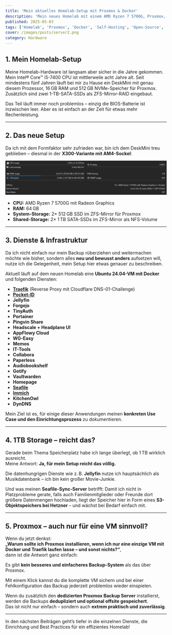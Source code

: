 ```yaml
---
title: 'Mein aktuelles Homelab-Setup mit Proxmox & Docker'
description: 'Mein neues Homelab mit einem AMD Ryzen 7 5700G, Proxmox, Docker und vielen Open-Source-Tools.'
published: 2025-05-03
tags: ['Homelab', 'Proxmox', 'Docker', 'Self-Hosting', 'Open-Source', 'Linux', 'Server']
cover: /images/posts/server2.png
category: Hardware
---
```


## 1. Mein Homelab-Setup

Meine Homelab-Hardware ist langsam aber sicher in die Jahre gekommen.  
Mein Intel® Core™ i5-7400 CPU ist mittlerweile acht Jahre alt. Seit mindestens fünf Jahren läuft bei mir zu Hause ein DeskMini mit genau diesem Prozessor, 16 GB RAM und 512 GB NVMe-Speicher für Proxmox. Zusätzlich sind zwei 1-TB-SATA-SSDs als ZFS-Mirror-RAID eingebaut.

Das Teil läuft immer noch problemlos – einzig die BIOS-Batterie ist inzwischen leer. Aber es ist einfach an der Zeit für etwas mehr Rechenleistung.

---

## 2. Das neue Setup

Da ich mit dem Formfaktor sehr zufrieden war, bin ich dem DeskMini treu geblieben – diesmal in der **X300-Variante mit AM4-Sockel**:

![pve](pve.png)
- **CPU:** AMD Ryzen 7 5700G mit Radeon Graphics  
- **RAM:** 64 GB  
- **System-Storage:** 2× 512 GB SSD im ZFS-Mirror für Proxmox  
- **Shared-Storage:** 2× 1 TB SATA-SSDs im ZFS-Mirror als NFS-Volume

---

## 3. Dienste & Infrastruktur

Da ich nicht einfach nur mein Backup rüberziehen und weitermachen möchte wie bisher, sondern alles **neu und bewusst anders** aufsetzen will, nutze ich die Gelegenheit, mein Setup hier etwas genauer zu beschreiben.

Aktuell läuft auf dem neuen Homelab eine **Ubuntu 24.04-VM mit Docker** und folgenden Diensten:

- [**Traefik**](/posts/traefik) (Reverse Proxy mit Cloudflare DNS-01-Challenge)  
- [**Pocket-ID**](/posts/pocket-id)
- **Jellyfin**  
- **Forgejo**  
- **TinyAuth**  
- **Portainer**  
- **Pingvin Share**  
- **Headscale + Headplane UI**  
- **AppFlowy Cloud**  
- **WG-Easy**  
- **Memos**  
- **IT-Tools**  
- **Collabora**  
- **Paperless**  
- **Audiobookshelf**  
- **Gotify**  
- **Vaultwarden**  
- **Homepage**  
- [**Seafile**](/posts/seafile) 
- [**Immich**](/posts/immich)   
- **KitchenOwl**  
- **DynDNS**

Mein Ziel ist es, für einige dieser Anwendungen meinen **konkreten Use Case und den Einrichtungsprozess** zu dokumentieren.

---

## 4. 1TB Storage – reicht das?

Gerade beim Thema Speicherplatz habe ich lange überlegt, ob 1 TB wirklich ausreicht.  
Meine Antwort: **Ja, für mein Setup reicht das völlig.**

Die datenhungrigen Dienste wie z. B. **Jellyfin** nutze ich hauptsächlich als Musikdatenbank – ich bin kein großer Movie-Junkie.

Und was meinen **Seafile-Sync-Server** betrifft: Damit ich nicht in Platzprobleme gerate, falls auch Familienmitglieder oder Freunde dort größere Datenmengen hochladen, liegt der Speicher hier in Form eines **S3-Objektspeichers bei Hetzner** – und wächst bei Bedarf einfach mit.

---

## 5. Proxmox – auch nur für eine VM sinnvoll?

Wenn du jetzt denkst:  
**„Warum sollte ich Proxmox installieren, wenn ich nur eine einzige VM mit Docker und Traefik laufen lasse – und sonst nichts?“**,  
dann ist die Antwort ganz einfach:

Es gibt **kein besseres und einfacheres Backup-System** als das über Proxmox.

Mit einem Klick kannst du die komplette VM sichern und bei einer Fehlkonfiguration das Backup jederzeit problemlos wieder einspielen.

Wenn du zusätzlich den **dedizierten Proxmox Backup Server** installierst, werden die Backups **dedupliziert und optional offsite gespeichert**.  
Das ist nicht nur einfach – sondern auch **extrem praktisch und zuverlässig**.

---

In den nächsten Beiträgen geht’s tiefer in die einzelnen Dienste, die Einrichtung und Best Practices für ein effizientes Homelab!

